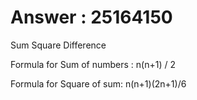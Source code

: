 # Answer : 25164150
Sum Square Difference

Formula for Sum of numbers :
n(n+1) / 2

Formula for Square of sum:
n(n+1)(2n+1)/6
